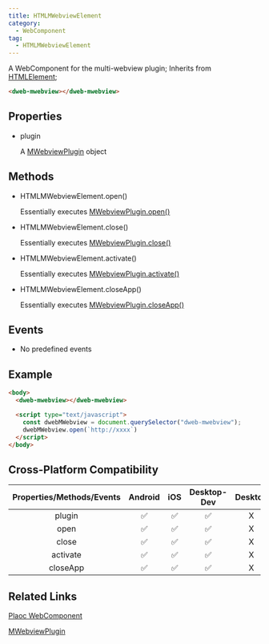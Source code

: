 ```yaml
---
title: HTMLMWebviewElement  
category:
  - WebComponent
tag:
  - HTMLMWebviewElement
---
```


A WebComponent for the multi-webview plugin; 
Inherits from [HTMLElement](https://developer.mozilla.org/en-US/docs/Web/API/HTMLElement);

```html
<dweb-mwebview></dweb-mwebview> 
```

## Properties

  - plugin

    A [MWebviewPlugin](../../plugin/m-webview/index.md) object

## Methods

  - HTMLMWebviewElement.open()

    Essentially executes [MWebviewPlugin.open()](../../plugin/m-webview/open.md)

  - HTMLMWebviewElement.close()  

    Essentially executes [MWebviewPlugin.close()](../../plugin/m-webview/close.md)

  - HTMLMWebviewElement.activate()

    Essentially executes [MWebviewPlugin.activate()](../../plugin/m-webview/activate.md)

  - HTMLMWebviewElement.closeApp()

    Essentially executes [MWebviewPlugin.closeApp()](../../plugin/m-webview/close-app.md)

## Events

  - No predefined events  

## Example

```html
<body>
  <dweb-mwebview></dweb-mwebview>

  <script type="text/javascript">
    const dwebMWebview = document.querySelector("dweb-mwebview");
    dwebMWebview.open(`http://xxxx`) 
  </script>
</body>
```


## Cross-Platform Compatibility

| Properties/Methods/Events | Android | iOS | Desktop-Dev | Desktop |
|:------------:|:-------:|:---:|:-----------:|:-------:|
| plugin       | ✅      | ✅   | ✅           | X       |
| open         | ✅      | ✅   | ✅           | X       |
| close        | ✅      | ✅   | ✅           | X       |
| activate     | ✅      | ✅   | ✅           | X       |
| closeApp     | ✅      | ✅   | ✅           | X       |

## Related Links

 [Plaoc WebComponent](../index.md)

[MWebviewPlugin](../../plugin/m-webview/index.md)
